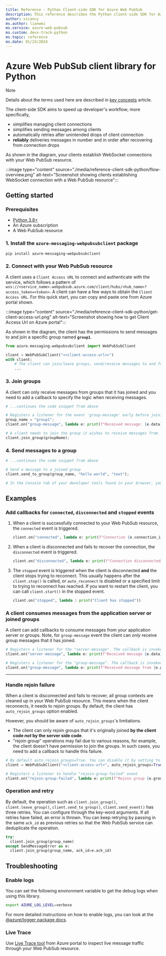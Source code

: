```yaml
---
title: Reference - Python Client-side SDK for Azure Web PubSub
description: This reference describes the Python client-side SDK for Azure Web PubSub service.
author: vicancy
ms.author: lianwei
ms.service: azure-web-pubsub
ms.custom: devx-track-python
ms.topic: reference 
ms.date: 01/23/2024
---
```


# Azure Web PubSub client library for Python

> [!NOTE]
> Details about the terms used here are described in [key concepts](./key-concepts.md) article.

The client-side SDK aims to speed up developer's workflow; more specifically,
- simplifies managing client connections
- simplifies sending messages among clients
- automatically retries after unintended drops of client connection
- **reliably** deliveries messages in number and in order after recovering from connection drops

As shown in the diagram, your clients establish WebSocket connections with your Web PubSub resource. 

:::image type="content" source="./media/reference-client-sdk-python/flow-overview.png" alt-text="Screenshot showing clients establishing WebSocket connection with a Web PubSub resource":::

## Getting started

### Prerequisites
- [Python 3.8+](https://www.python.org/downloads/)
- An Azure subscription
- A Web PubSub resource

### 1. Install the `azure-messaging-webpubsubclient` package

```bash
pip install azure-messaging-webpubsubclient
```

### 2. Connect with your Web PubSub resource

A client uses a `Client Access URL` to connect and authenticate with the service, which follows a pattern of `wss://<service_name>.webpubsub.azure.com/client/hubs/<hub_name>?access_token=<token>`. A client can have a few ways to obtain the `Client Access URL`. For this quick start, you can copy and paste one from Azure portal shown.

:::image type="content" source="./media/reference-client-sdk-python/get-client-access-url.png" alt-text="Screenshot showing how to get Client Access Url on Azure portal":::

As shown in the diagram, the client has the permissions to send messages to and join a specific group named **`group1`**. 

```python
from azure.messaging.webpubsubclient import WebPubSubClient

client = WebPubSubClient("<<client-access-url>>")
with client:
    # The client can join/leave groups, send/receive messages to and from those groups all in real-time
    ...
```

### 3. Join groups

A client can only receive messages from groups that it has joined and you need to add a callback to specify the logic when receiving messages.

```python
# ...continues the code snippet from above

# Registers a listener for the event 'group-message' early before joining a group to not miss messages
group_name = "group1";
client.on("group-message", lambda e: print(f"Received message: {e.data}"));

# A client needs to join the group it wishes to receive messages from
client.join_group(groupName);
```

### 4. Send messages to a group

```python
# ...continues the code snippet from above

# Send a message to a joined group
client.send_to_group(group_name, "hello world", "text");

# In the Console tab of your developer tools found in your browser, you should see the message printed there.
```

## Examples
### Add callbacks for `connected`, `disconnected` and `stopped` events
1. When a client is successfully connected to your Web PubSub resource, the `connected` event is triggered.

    ```python
    client.on("connected", lambda e: print(f"Connection {e.connection_id} is connected"))
    ```

2. When a client is disconnected and fails to recover the connection, the `disconnected` event is triggered.

    ```python
    client.on("disconnected", lambda e: print(f"Connection disconnected: {e.message}"))
    ```

3. The `stopped` event is triggered when the client is disconnected **and** the client stops trying to reconnect. This usually happens after the `client.stop()` is called, or `auto_reconnect` is disabled or a specified limit to trying to reconnect has reached. If you want to restart the client, you can call `client.start()` in the stopped event.

    ```python
    client.on("stopped", lambda : print("Client has stopped"))
    ```

### A client consumes messages from the application server or joined groups

A client can add callbacks to consume messages from your application server or groups. Note, for `group-message` event the client can _only_ receive group messages that it has joined.

  ```python
  # Registers a listener for the "server-message". The callback is invoked when your application server sends message to the connectionID, to or broadcast to all connections.
  client.on("server-message", lambda e: print(f"Received message {e.data}"))

  # Registers a listener for the "group-message". The callback is invoked when the client receives a message from the groups it has joined.
  client.on("group-message", lambda e: print(f"Received message from {e.group}: {e.data}"))
  ```
---
### Handle rejoin failure
When a client is disconnected and fails to recover, all group contexts are cleaned up in your Web PubSub resource. This means when the client reconnects, it needs to rejoin groups. By default, the client has `auto_rejoin_groups` option enabled. 

However, you should be aware of `auto_rejoin_groups`'s limitations. 
- The client can only rejoin groups that it's originally joined **by the client code _not_ by the server side code**. 
- "rejoin group" operations may fail due to various reasons, for example, the client doesn't have permission to join the groups. In such cases, you need to add a callback to handle this failure.

```python
# By default auto_rejoin_groups=True. You can disable it by setting to False.
client = WebPubSubClient("<client-access-url>", auto_rejoin_groups=True);

# Registers a listener to handle "rejoin-group-failed" event
client.on("rejoin-group-failed", lambda e: print(f"Rejoin group {e.group} failed: {e.error}"))
```

### Operation and retry

By default, the operation such as `client.join_group()`, `client.leave_group()`, `client.send_to_group()`, `client.send_event()` has three retries. You can configure through the key-word arguments. If all retries have failed, an error is thrown. You can keep retrying by passing in the same `ack_id` as previous retries so that the Web PubSub service can deduplicate the operation.

```python
try:
  client.join_group(group_name)
except SendMessageError as e:
  client.join_group(group_name, ack_id=e.ack_id)
```

## Troubleshooting
### Enable logs
You can set the following environment variable to get the debug logs when using this library.

```bash
export AZURE_LOG_LEVEL=verbose
```

For more detailed instructions on how to enable logs, you can look at the [@azure/logger package docs](https://github.com/Azure/azure-sdk-for-js/tree/main/sdk/core/logger).

### Live Trace
Use [Live Trace tool](./howto-troubleshoot-resource-logs.md#capture-resource-logs-by-using-the-live-trace-tool) from Azure portal to inspect live message traffic through your Web PubSub resource.
